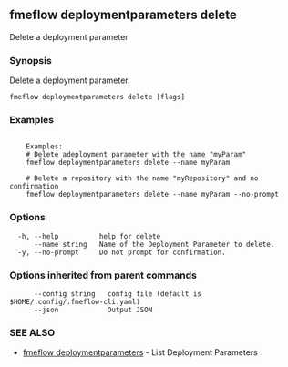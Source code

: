 ## fmeflow deploymentparameters delete

Delete a deployment parameter

### Synopsis

Delete a deployment parameter.

```
fmeflow deploymentparameters delete [flags]
```

### Examples

```

	Examples:
	# Delete adeployment parameter with the name "myParam"
	fmeflow deploymentparameters delete --name myParam
	
	# Delete a repository with the name "myRepository" and no confirmation
	fmeflow deploymentparameters delete --name myParam --no-prompt

```

### Options

```
  -h, --help          help for delete
      --name string   Name of the Deployment Parameter to delete.
  -y, --no-prompt     Do not prompt for confirmation.
```

### Options inherited from parent commands

```
      --config string   config file (default is $HOME/.config/.fmeflow-cli.yaml)
      --json            Output JSON
```

### SEE ALSO

* [fmeflow deploymentparameters](fmeflow_deploymentparameters.md)	 - List Deployment Parameters

